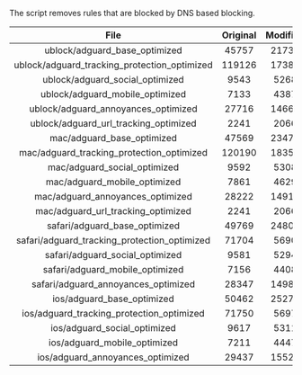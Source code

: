 The script removes rules that are blocked by DNS based blocking.


| File | Original | Modified |
|:----:|:-----:|:-----:|
| ublock/adguard_base_optimized | 45757 | 21738 |
| ublock/adguard_tracking_protection_optimized | 119126 | 17386 |
| ublock/adguard_social_optimized | 9543 | 5268 |
| ublock/adguard_mobile_optimized | 7133 | 4387 |
| ublock/adguard_annoyances_optimized | 27716 | 14667 |
| ublock/adguard_url_tracking_optimized | 2241 | 2066 |
| mac/adguard_base_optimized | 47569 | 23473 |
| mac/adguard_tracking_protection_optimized | 120190 | 18354 |
| mac/adguard_social_optimized | 9592 | 5308 |
| mac/adguard_mobile_optimized | 7861 | 4629 |
| mac/adguard_annoyances_optimized | 28222 | 14910 |
| mac/adguard_url_tracking_optimized | 2241 | 2066 |
| safari/adguard_base_optimized | 49769 | 24807 |
| safari/adguard_tracking_protection_optimized | 71704 | 5690 |
| safari/adguard_social_optimized | 9581 | 5294 |
| safari/adguard_mobile_optimized | 7156 | 4408 |
| safari/adguard_annoyances_optimized | 28347 | 14983 |
| ios/adguard_base_optimized | 50462 | 25270 |
| ios/adguard_tracking_protection_optimized | 71750 | 5697 |
| ios/adguard_social_optimized | 9617 | 5311 |
| ios/adguard_mobile_optimized | 7211 | 4447 |
| ios/adguard_annoyances_optimized | 29437 | 15520 |